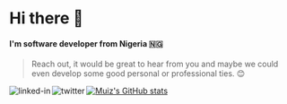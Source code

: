 # Hi there 👋
#### I'm software developer from Nigeria 🇳🇬

 > Reach out, it would be great to hear from you and maybe we could even develop some good personal or professional ties. 😊

[<img align="left" alt="linked-in" src="https://img.shields.io/badge/linkedin-%230077B5.svg?&style=for-the-badge&logo=linkedin&logoColor=white" />](www.linkedin.com/in/muiz-ogundiran-27a0aa204)
[<img align="left" alt="twitter" src="https://img.shields.io/badge/twitter-%231DA1F2.svg?&style=for-the-badge&logo=twitter&logoColor=white" />](https://twitter.com/muizgundiran)

[![Muiz's GitHub stats](https://github-readme-stats.vercel.app/api?username=muizogundiran)](https://github.com/anuraghazra/github-readme-stats)

<!--
**muizogundiran/muizogundiran** is a ✨ _special_ ✨ repository because its `README.md` (this file) appears on your GitHub profile.

Here are some ideas to get you started:

- 🔭 I’m currently working on ...
- 🌱 I’m currently learning ...
- 👯 I’m looking to collaborate on ...
- 🤔 I’m looking for help with ...
- 💬 Ask me about ...
- 📫 How to reach me: ...
- 😄 Pronouns: ...
- ⚡ Fun fact: ...
-->
